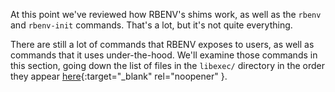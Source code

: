 At this point we've reviewed how RBENV's shims work, as well as the `rbenv` and `rbenv-init` commands.  That's a lot, but it's not quite everything.

There are still a lot of commands that RBENV exposes to users, as well as commands that it uses under-the-hood.  We'll examine those commands in this section, going down the list of files in the `libexec/` directory in the order they appear [here](https://github.com/rbenv/rbenv/blob/c4395e58201966d9f90c12bd6b7342e389e7a4cb/libexec/){:target="_blank" rel="noopener" }.
